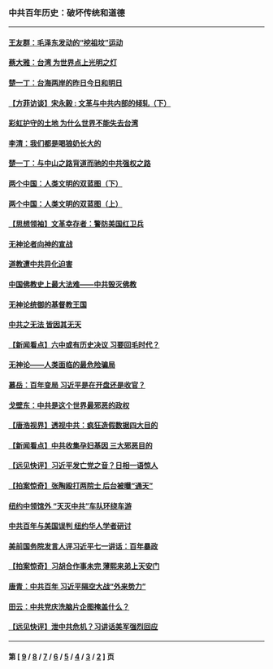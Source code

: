 ### 中共百年历史：破坏传统和道德
---
#### [王友群：毛泽东发动的“挖祖坟”运动](../../pages/nf1176114/n13723639.md?07050430) 
#### [蔡大雅：台湾 为世界点上光明之灯](../../pages/nf1176114/n13531530.md?07050430) 
#### [楚一丁：台海两岸的昨日今日和明日](../../pages/nf1176114/n13531468.md?07050430) 
#### [【方菲访谈】宋永毅 : 文革与中共内部的倾轧（下）](../../pages/nf1176114/n13486836.md?07050430) 
#### [彩虹护守的土地 为什么世界不能失去台湾](../../pages/nf1176114/n13476849.md?07050430) 
#### [李清：我们都是喝狼奶长大的](../../pages/nf1176114/n13471478.md?07050430) 
#### [楚一丁：与中山之路背道而驰的中共强权之路](../../pages/nf1176114/n13437270.md?07050430) 
#### [两个中国：人类文明的双蓝图（下）](../../pages/nf1176114/n13423132.md?07050430) 
#### [两个中国：人类文明的双蓝图（上）](../../pages/nf1176114/n13422687.md?07050430) 
#### [【思想领袖】文革幸存者：警防美国红卫兵](../../pages/nf1176114/n13339289.md?07050430) 
#### [无神论者向神的宣战](../../pages/nf1176114/n13281535.md?07050430) 
#### [道教遭中共异化迫害](../../pages/nf1176114/n13281463.md?07050430) 
#### [中国佛教史上最大法难——中共毁灭佛教](../../pages/nf1176114/n13281397.md?07050430) 
#### [无神论统御的基督教王国](../../pages/nf1176114/n13281280.md?07050430) 
#### [中共之无法 皆因其无天](../../pages/nf1176114/n13281088.md?07050430) 
#### [【新闻看点】六中或有历史决议 习要回毛时代？](../../pages/nf1176114/n13222895.md?07050430) 
#### [无神论——人类面临的最危险骗局](../../pages/nf1176114/n13196137.md?07050430) 
#### [慕岳：百年变局 习近平是在开盘还是收官？](../../pages/nf1176114/n13206516.md?07050430) 
#### [戈壁东：中共是这个世界最邪恶的政权](../../pages/nf1176114/n13085641.md?07050430) 
#### [【唐浩视界】透视中共：疯狂造假数据四大目的](../../pages/nf1176114/n13080590.md?07050430) 
#### [【新闻看点】中共收集孕妇基因 三大邪恶目的](../../pages/nf1176114/n13077182.md?07050430) 
#### [【远见快评】习近平发亡党之音？日相一语惊人](../../pages/nf1176114/n13074809.md?07050430) 
#### [【拍案惊奇】张陶殴打两院士 后台被曝“通天”](../../pages/nf1176114/n13070496.md?07050430) 
#### [纽约中领馆外 “天灭中共”车队环绕车游](../../pages/nf1176114/n13070693.md?07050430) 
#### [中共百年与美国误判 纽约华人学者研讨](../../pages/nf1176114/n13067969.md?07050430) 
#### [美前国务院发言人评习近平七一讲话：百年暴政](../../pages/nf1176114/n13066986.md?07050430) 
#### [【拍案惊奇】习胡合作事未完 薄熙来弟上天安门](../../pages/nf1176114/n13065867.md?07050430) 
#### [唐青：中共百年 习近平隔空大战“外来势力”](../../pages/nf1176114/n13065976.md?07050430) 
#### [田云：中共党庆洗脑片企图掩盖什么？](../../pages/nf1176114/n13064395.md?07050430) 
#### [【远见快评】泄中共危机？习讲话美军强烈回应](../../pages/nf1176114/n13064269.md?07050430) 

---
#### 第 [ [9](./9.md?07050430) / [8](./8.md?07050430) / [7](./7.md?07050430) / [6](./6.md?07050430) / [5](./5.md?07050430) / [4](./4.md?07050430) / [3](./3.md?07050430) / [2](./2.md?07050430) ] 页
